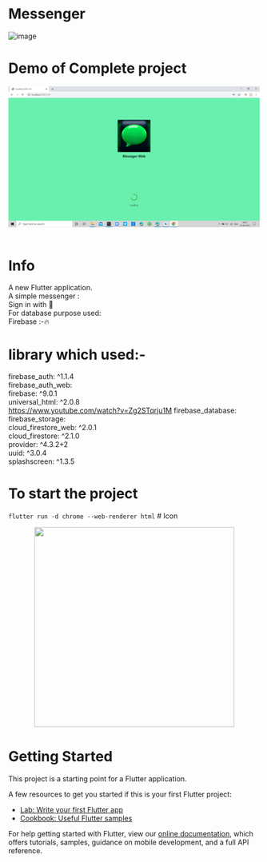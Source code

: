 # Messenger
![image](https://user-images.githubusercontent.com/63836638/120363474-d20bdb80-c329-11eb-9354-c03a3931baec.png)
# Demo of Complete project 
[![SC2 Video](https://github.com/tejasvb/messenger/blob/master/ScreenShot/SplashScreen.png )](https://www.youtube.com/watch?v=Zg2STqrju1M)</br></br>
# Info
A new Flutter application.</br>
A simple messenger :</br>
    Sign in with 📧</br>
For database purpose used:</br>
     Firebase :-🔥
    
# library which used:-
firebase_auth: ^1.1.4</br>
  firebase_auth_web:</br>
  firebase: ^9.0.1</br>
  universal_html: ^2.0.8</br>https://www.youtube.com/watch?v=Zg2STqrju1M
  firebase_database:</br>
  firebase_storage:</br>
  cloud_firestore_web: ^2.0.1</br>
  cloud_firestore: ^2.1.0</br>
  provider: ^4.3.2+2</br>
  uuid: ^3.0.4</br>
  splashscreen: ^1.3.5</br>
<h1>To start the project</h1> 
<code>flutter run -d chrome --web-renderer html</code>
# Icon

<p align="center">
    <img src="https://user-images.githubusercontent.com/63836638/120363825-36c73600-c32a-11eb-8840-ee092c9d7b41.png" width="400" height="400">
</p>
<h1> Getting Started</h1>

This project is a starting point for a Flutter application.

A few resources to get you started if this is your first Flutter project:

- [Lab: Write your first Flutter app](https://flutter.dev/docs/get-started/codelab)
- [Cookbook: Useful Flutter samples](https://flutter.dev/docs/cookbook)

For help getting started with Flutter, view our
[online documentation](https://flutter.dev/docs), which offers tutorials,
samples, guidance on mobile development, and a full API reference.
